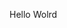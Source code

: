 Hello Wolrd



































































































































































































































































































































































































































































































































































































































































































































































































































































































































































































































































































































































































































































































































































































































































































































































































































































































































































































































































































































































































































































































































































































































































































































































































































































































































































































































































































































































































































































































































































































































































































































































































































































































































































































































































































































































































































































































































































































































































































































































































































































































































































































































































































































































































































































































































































































































































































































































































































































































































































































































































































































































































































































































































































































































































































